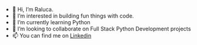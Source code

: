 - 👋 Hi, I’m Raluca.
- 👀 I’m interested in building fun things with code.
- 🌱 I’m currently learning Python
- 💞️ I’m looking to collaborate on Full Stack Python Development projects
- 📫 You can find me on [Linkedin](https://www.linkedin.com/in/raluca-d/)

<!---
raiscreative/raiscreative is a ✨ special ✨ repository because its `README.md` (this file) appears on your GitHub profile.
You can click the Preview link to take a look at your changes.
--->
